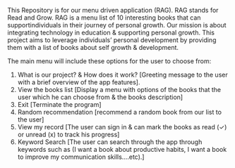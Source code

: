 This Repository is for our menu driven application (RAG).
RAG stands for Read and Grow.
RAG is a menu list of 10 interesting books that can supportindividuals in their journey of personal growth.
Our mission is about integrating technology in education & supporting personal growth. This project aims to leverage 
individuals’ personal development by providing them with a list of books about self growth & development.

The main menu will include these options for the user to choose from:

1. What is our project? & How does it work?  [Greeting message to the user with a brief overview of the app features].
2. View the books list [Display a menu with options of the books that the user which he can choose from & the books description]
3. Exit [Terminate the program]
4. Random recommendation [recommend a random book from our list to the user]
5. View my record [The user can sign in & can mark the books as read (✓) or unread (x) to track his progress]
6. Keyword Search [The user can search through the app through keywords such as (I want a book about productive habits, I want a book to improve my communication skills….etc).]


